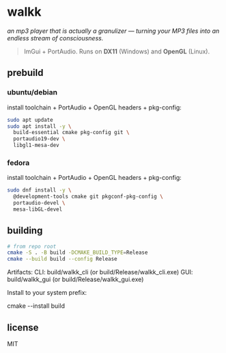 # walkk
_an mp3 player that is actually a granulizer — turning your MP3 files into an endless stream of consciousness._

> ImGui + PortAudio. Runs on **DX11** (Windows) and **OpenGL** (Linux).


## prebuild
### ubuntu/debian
install toolchain + PortAudio + OpenGL headers + pkg-config:
```sh
sudo apt update
sudo apt install -y \
  build-essential cmake pkg-config git \
  portaudio19-dev \
  libgl1-mesa-dev
```

### fedora
install toolchain + PortAudio + OpenGL headers + pkg-config:
```sh
sudo dnf install -y \
  @development-tools cmake git pkgconf-pkg-config \
  portaudio-devel \
  mesa-libGL-devel
```


## building

```bash
# from repo root
cmake -S . -B build -DCMAKE_BUILD_TYPE=Release
cmake --build build --config Release
```

Artifacts:
CLI: build/walkk_cli (or build/Release/walkk_cli.exe)
GUI: build/walkk_gui (or build/Release/walkk_gui.exe)

Install to your system prefix:

cmake --install build

## license
MIT